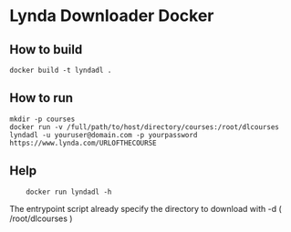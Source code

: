 # Lynda Downloader Docker


## How to build

```console
docker build -t lyndadl .
```

## How to run

```console
mkdir -p courses
docker run -v /full/path/to/host/directory/courses:/root/dlcourses lyndadl -u youruser@domain.com -p yourpassword  https://www.lynda.com/URLOFTHECOURSE
```  

## Help

```console
	docker run lyndadl -h
```

The entrypoint script already specify the directory to download with -d ( /root/dlcourses )